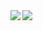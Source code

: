 <!--
**kazuyoshi-tech/kazuyoshi-tech** is a ✨ _special_ ✨ repository because its `README.md` (this file) appears on your GitHub profile.

Here are some ideas to get you started:

- 🔭 I’m currently working on ...
- 🌱 I’m currently learning ...
- 👯 I’m looking to collaborate on ...
- 🤔 I’m looking for help with ...
- 💬 Ask me about ...
- 📫 How to reach me: ...
- 😄 Pronouns: ...
- ⚡ Fun fact: ...
-->

<a>
  <img align="left" src="https://github-readme-stats.vercel.app/api?username=kazuyoshi-tech&count_private=true&show_icons=true" />
</a>
<a>
  <img align="left" src="https://github-readme-stats.vercel.app/api/top-langs/?username=kazuyoshi-tech" />
</a>

